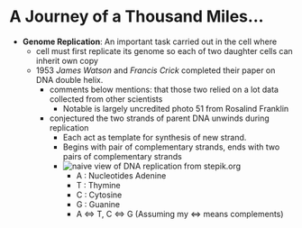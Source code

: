 # A Journey of a Thousand Miles...
- **Genome Replication**: An important task carried out in the cell where
    - cell must first replicate its genome so each of two daughter cells can inherit own copy
    - 1953 *James Watson* and *Francis Crick* completed their paper on DNA double helix.
        - comments below mentions: that those two relied on a lot data collected from other scientists
            - Notable is largely uncredited photo 51 from Rosalind Franklin
        - conjectured the two strands of parent DNA unwinds during replication
            - Each act as template for synthesis of new strand.
            - Begins with pair of complementary strands, ends with two pairs of complementary strands
            - ![naive view of DNA replication from stepik.org](http://bioinformaticsalgorithms.com/images/Replication/semiconservative_replication.png)
                - A : Nucleotides Adenine
                - T : Thymine
                - C : Cytosine
                - G : Guanine
                - A <=> T, C <=> G (Assuming my <=> means complements)